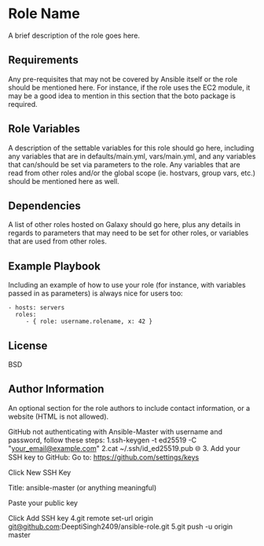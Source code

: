 Role Name
=========

A brief description of the role goes here.

Requirements
------------

Any pre-requisites that may not be covered by Ansible itself or the role should be mentioned here. For instance, if the role uses the EC2 module, it may be a good idea to mention in this section that the boto package is required.

Role Variables
--------------

A description of the settable variables for this role should go here, including any variables that are in defaults/main.yml, vars/main.yml, and any variables that can/should be set via parameters to the role. Any variables that are read from other roles and/or the global scope (ie. hostvars, group vars, etc.) should be mentioned here as well.

Dependencies
------------

A list of other roles hosted on Galaxy should go here, plus any details in regards to parameters that may need to be set for other roles, or variables that are used from other roles.

Example Playbook
----------------

Including an example of how to use your role (for instance, with variables passed in as parameters) is always nice for users too:

    - hosts: servers
      roles:
         - { role: username.rolename, x: 42 }

License
-------

BSD

Author Information
------------------

An optional section for the role authors to include contact information, or a website (HTML is not allowed).


GitHub not authenticating with Ansible-Master with username and password, follow these steps:
1.ssh-keygen -t ed25519 -C "your_email@example.com"
2.cat ~/.ssh/id_ed25519.pub
🌐 3. Add your SSH key to GitHub:
Go to: https://github.com/settings/keys

Click New SSH Key

Title: ansible-master (or anything meaningful)

Paste your public key

Click Add SSH key
4.git remote set-url origin git@github.com:DeeptiSingh2409/ansible-role.git
5.git push -u origin master

